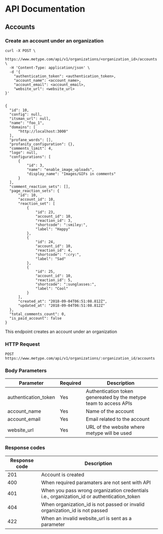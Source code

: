# API Documentation

## Accounts



### Create an account under an organization

```shell--request
curl -X POST \
  https://www.metype.com/api/v1/organizations/<organization_id>/accounts \
  -H 'Content-Type: application/json' \
  -d '{
	"authentication_token": <authentication_token>,
	"account_name": <account_name>,
	"account_email": <account_email>,
	"website_url": <website_url>
}'
```

```shell--response

{
  "id": 10,
  "config": null,
  "itsman_url": null,
  "name": "foo_1",
  "domains": [
      "http://localhost:3000"
  ],
  "profane_words": [],
  "profanity_configuration": {},
  "comments_limit": 4,
  "logo": null,
  "configurations": [
      {
          "id": 3,
          "name": "enable_image_uploads",
          "display_name": "Images/GIFs in comments"
      }
  ],
  "comment_reaction_sets": [],
  "page_reaction_sets": {
      "id": 10,
      "account_id": 10,
      "reaction_set": [
          {
              "id": 23,
              "account_id": 10,
              "reaction_id": 3,
              "shortcode": ":smiley:",
              "label": "Happy"
          },
          {
              "id": 24,
              "account_id": 10,
              "reaction_id": 4,
              "shortcode": ":cry:",
              "label": "Sad"
          },
          {
              "id": 25,
              "account_id": 10,
              "reaction_id": 5,
              "shortcode": ":sunglasses:",
              "label": "Cool"
          }
      ],
      "created_at": "2018-09-04T06:51:08.812Z",
      "updated_at": "2018-09-04T06:51:08.812Z"
  },
  "total_comments_count": 0,
  "is_paid_account": false
}
```

This endpoint creates an account under an organization

### HTTP Request

`POST https://www.metype.com/api/v1/organizations/:organization_id/accounts`

### Body Parameters
| Parameter | Required | Description |
|-----------|----------|-------------|
|authentication_token| Yes | Authentication token genereated by the metype team to access APIs |
|account_name| Yes | Name of the account |
|account_email| Yes | Email related to the account |
|website_url| Yes | URL of the website where metype will be used |

### Response codes
| Response code | Description |
|---------------|-------------|
|201|Account is created|
|400|When required paramaters are not sent with API|
|401|When you pass wrong organization credentials i.e., organization_id or authentication_token|
|404|When organization_id is not passed or invalid organization_id is not passed|
|422|When an invalid website_url is sent as a parameter|


